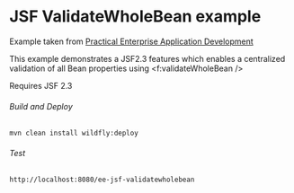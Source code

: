 JSF ValidateWholeBean example
=====================================
Example taken from [Practical Enterprise Application Development](http://www.itbuzzpress.com/ebooks/java-ee-7-development-on-wildfly.html)

This example demonstrates a JSF2.3 features which enables a centralized validation of all Bean properties using <f:validateWholeBean />

Requires JSF 2.3

###### Build and Deploy
```shell
mvn clean install wildfly:deploy
```

###### Test
```shell
http://localhost:8080/ee-jsf-validatewholebean
```
